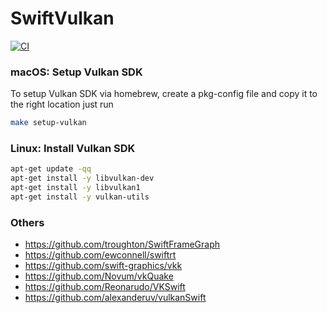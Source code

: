 # SwiftVulkan

[![CI](https://github.com/ctreffs/SwiftVulkan/actions/workflows/ci.yml/badge.svg)](https://github.com/ctreffs/SwiftVulkan/actions/workflows/ci.yml)


### macOS: Setup Vulkan SDK

To setup Vulkan SDK via homebrew, create a pkg-config file and copy it to the right location just run

```sh
make setup-vulkan
```

### Linux: Install Vulkan SDK

```sh
apt-get update -qq 
apt-get install -y libvulkan-dev
apt-get install -y libvulkan1
apt-get install -y vulkan-utils
```

### Others

- <https://github.com/troughton/SwiftFrameGraph>
- <https://github.com/ewconnell/swiftrt>
- <https://github.com/swift-graphics/vkk>
- <https://github.com/Novum/vkQuake>
- <https://github.com/Reonarudo/VKSwift>
- <https://github.com/alexanderuv/vulkanSwift>

